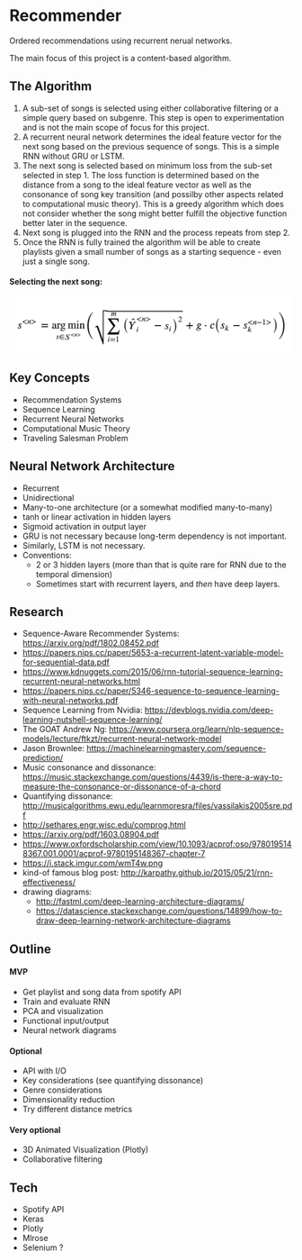 # Recommender
Ordered recommendations using recurrent nerual networks.

The main focus of this project is a content-based algorithm.

## The Algorithm
1. A sub-set of songs is selected using either collaborative filtering or a simple query based on subgenre.  This step is open to experimentation and is not the main scope of focus for this project.
2. A recurrent neural network determines the ideal feature vector for the next song based on the previous sequence of songs.  This is a simple RNN without GRU or LSTM.
3. The next song is selected based on minimum loss from the sub-set selected in step 1.  The loss function is determined based on the distance from a song to the ideal feature vector as well as the consonance of song key transition (and possilby other aspects related to computational music theory).  This is a greedy algorithm which does not consider whether the song might better fulfill the objective function better later in the sequence.
4. Next song is plugged into the RNN and the process repeats from step 2.
5. Once the RNN is fully trained the algorithm will be able to create playlists given a small number of songs as a starting sequence - even just a single song.

#### Selecting the next song:
<img src = "/images/song_selection.png"/>

## Key Concepts
- Recommendation Systems
- Sequence Learning
- Recurrent Neural Networks
- Computational Music Theory
- Traveling Salesman Problem

## Neural Network Architecture
- Recurrent
- Unidirectional
- Many-to-one architecture (or a somewhat modified many-to-many)
- tanh or linear activation in hidden layers
- Sigmoid activation in output layer
- GRU is not necessary because long-term dependency is not important.
- Similarly, LSTM is not necessary.
- Conventions:
  - 2 or 3 hidden layers (more than that is quite rare for RNN due to the temporal dimension)
  - Sometimes start with recurrent layers, and _then_ have deep layers.

## Research
- Sequence-Aware Recommender Systems: https://arxiv.org/pdf/1802.08452.pdf
- https://papers.nips.cc/paper/5653-a-recurrent-latent-variable-model-for-sequential-data.pdf
- https://www.kdnuggets.com/2015/06/rnn-tutorial-sequence-learning-recurrent-neural-networks.html
- https://papers.nips.cc/paper/5346-sequence-to-sequence-learning-with-neural-networks.pdf
- Sequence Learning from Nvidia: https://devblogs.nvidia.com/deep-learning-nutshell-sequence-learning/
- The GOAT Andrew Ng: https://www.coursera.org/learn/nlp-sequence-models/lecture/ftkzt/recurrent-neural-network-model
- Jason Brownlee: https://machinelearningmastery.com/sequence-prediction/
- Music consonance and dissonance: https://music.stackexchange.com/questions/4439/is-there-a-way-to-measure-the-consonance-or-dissonance-of-a-chord
- Quantifying dissonance: http://musicalgorithms.ewu.edu/learnmoresra/files/vassilakis2005sre.pdf
- http://sethares.engr.wisc.edu/comprog.html
- https://arxiv.org/pdf/1603.08904.pdf
- https://www.oxfordscholarship.com/view/10.1093/acprof:oso/9780195148367.001.0001/acprof-9780195148367-chapter-7
- https://i.stack.imgur.com/wmT4w.png
- kind-of famous blog post: http://karpathy.github.io/2015/05/21/rnn-effectiveness/
- drawing diagrams:
  - http://fastml.com/deep-learning-architecture-diagrams/
  - https://datascience.stackexchange.com/questions/14899/how-to-draw-deep-learning-network-architecture-diagrams
  

## Outline
#### MVP
- Get playlist and song data from spotify API
- Train and evaluate RNN
- PCA and visualization
- Functional input/output
- Neural network diagrams

#### Optional
- API with I/O
- Key considerations (see quantifying dissonance)
- Genre considerations
- Dimensionality reduction
- Try different distance metrics
  
 #### Very optional
 - 3D Animated Visualization (Plotly)
 - Collaborative filtering
 
 ## Tech
 - Spotify API
 - Keras
 - Plotly
 - Mlrose
 - Selenium ?
